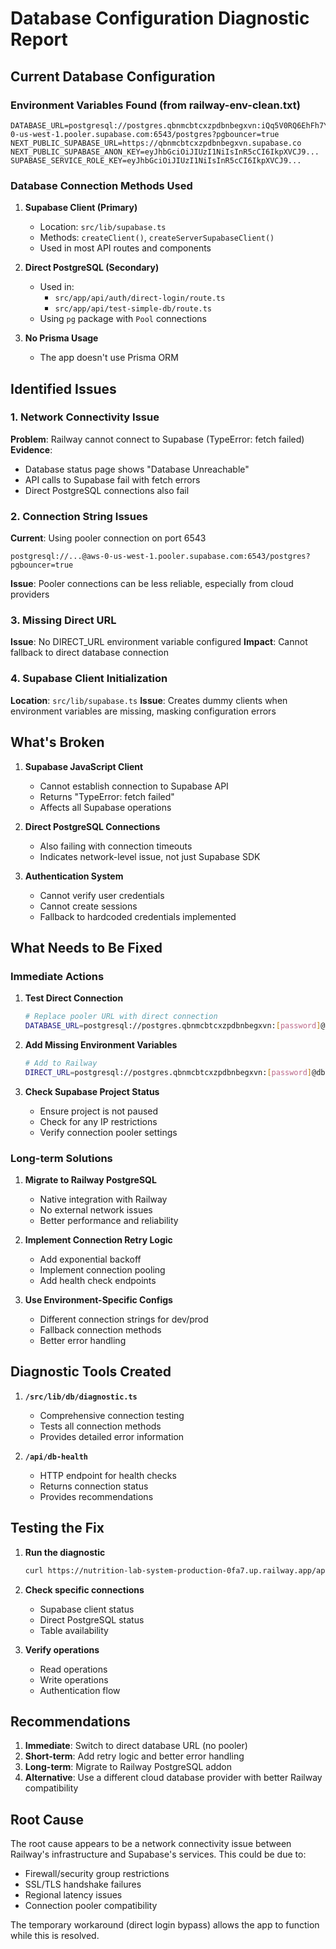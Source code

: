 # Database Configuration Diagnostic Report

## Current Database Configuration

### Environment Variables Found (from railway-env-clean.txt)
```
DATABASE_URL=postgresql://postgres.qbnmcbtcxzpdbnbegxvn:iQq5V0RQ6EhFh7Y7@aws-0-us-west-1.pooler.supabase.com:6543/postgres?pgbouncer=true
NEXT_PUBLIC_SUPABASE_URL=https://qbnmcbtcxzpdbnbegxvn.supabase.co
NEXT_PUBLIC_SUPABASE_ANON_KEY=eyJhbGciOiJIUzI1NiIsInR5cCI6IkpXVCJ9...
SUPABASE_SERVICE_ROLE_KEY=eyJhbGciOiJIUzI1NiIsInR5cCI6IkpXVCJ9...
```

### Database Connection Methods Used

1. **Supabase Client (Primary)**
   - Location: `src/lib/supabase.ts`
   - Methods: `createClient()`, `createServerSupabaseClient()`
   - Used in most API routes and components

2. **Direct PostgreSQL (Secondary)**
   - Used in: 
     - `src/app/api/auth/direct-login/route.ts`
     - `src/app/api/test-simple-db/route.ts`
   - Using `pg` package with `Pool` connections

3. **No Prisma Usage**
   - The app doesn't use Prisma ORM

## Identified Issues

### 1. Network Connectivity Issue
**Problem**: Railway cannot connect to Supabase (TypeError: fetch failed)
**Evidence**: 
- Database status page shows "Database Unreachable"
- API calls to Supabase fail with fetch errors
- Direct PostgreSQL connections also fail

### 2. Connection String Issues
**Current**: Using pooler connection on port 6543
```
postgresql://...@aws-0-us-west-1.pooler.supabase.com:6543/postgres?pgbouncer=true
```
**Issue**: Pooler connections can be less reliable, especially from cloud providers

### 3. Missing Direct URL
**Issue**: No DIRECT_URL environment variable configured
**Impact**: Cannot fallback to direct database connection

### 4. Supabase Client Initialization
**Location**: `src/lib/supabase.ts`
**Issue**: Creates dummy clients when environment variables are missing, masking configuration errors

## What's Broken

1. **Supabase JavaScript Client**
   - Cannot establish connection to Supabase API
   - Returns "TypeError: fetch failed"
   - Affects all Supabase operations

2. **Direct PostgreSQL Connections**
   - Also failing with connection timeouts
   - Indicates network-level issue, not just Supabase SDK

3. **Authentication System**
   - Cannot verify user credentials
   - Cannot create sessions
   - Fallback to hardcoded credentials implemented

## What Needs to Be Fixed

### Immediate Actions

1. **Test Direct Connection**
   ```bash
   # Replace pooler URL with direct connection
   DATABASE_URL=postgresql://postgres.qbnmcbtcxzpdbnbegxvn:[password]@db.qbnmcbtcxzpdbnbegxvn.supabase.co:5432/postgres
   ```

2. **Add Missing Environment Variables**
   ```bash
   # Add to Railway
   DIRECT_URL=postgresql://postgres.qbnmcbtcxzpdbnbegxvn:[password]@db.qbnmcbtcxzpdbnbegxvn.supabase.co:5432/postgres
   ```

3. **Check Supabase Project Status**
   - Ensure project is not paused
   - Check for any IP restrictions
   - Verify connection pooler settings

### Long-term Solutions

1. **Migrate to Railway PostgreSQL**
   - Native integration with Railway
   - No external network issues
   - Better performance and reliability

2. **Implement Connection Retry Logic**
   - Add exponential backoff
   - Implement connection pooling
   - Add health check endpoints

3. **Use Environment-Specific Configs**
   - Different connection strings for dev/prod
   - Fallback connection methods
   - Better error handling

## Diagnostic Tools Created

1. **`/src/lib/db/diagnostic.ts`**
   - Comprehensive connection testing
   - Tests all connection methods
   - Provides detailed error information

2. **`/api/db-health`**
   - HTTP endpoint for health checks
   - Returns connection status
   - Provides recommendations

## Testing the Fix

1. **Run the diagnostic**
   ```bash
   curl https://nutrition-lab-system-production-0fa7.up.railway.app/api/db-health
   ```

2. **Check specific connections**
   - Supabase client status
   - Direct PostgreSQL status
   - Table availability

3. **Verify operations**
   - Read operations
   - Write operations
   - Authentication flow

## Recommendations

1. **Immediate**: Switch to direct database URL (no pooler)
2. **Short-term**: Add retry logic and better error handling
3. **Long-term**: Migrate to Railway PostgreSQL addon
4. **Alternative**: Use a different cloud database provider with better Railway compatibility

## Root Cause

The root cause appears to be a network connectivity issue between Railway's infrastructure and Supabase's services. This could be due to:
- Firewall/security group restrictions
- SSL/TLS handshake failures
- Regional latency issues
- Connection pooler compatibility

The temporary workaround (direct login bypass) allows the app to function while this is resolved.
